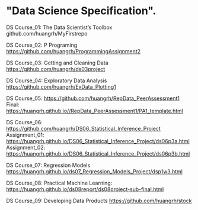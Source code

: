 
# "Data Science Specification". 

DS Course_01: The Data Scientist’s Toolbox github.com/huangrh/MyFirstrepo

DS Course_02: P Programing <https://github.com/huangrh/ProgrammingAssignment2>

DS Course_03: Getting and Cleaning Data <https://github.com/huangrh/ds03project>    

DS Course_04: Exploratory Data Analysis <https://github.com/huangrh/ExData_Plotting1> 

DS Course_05: <https://github.com/huangrh/RepData_PeerAssessment1>
Final: <https://huangrh.github.io//RepData_PeerAssessment1/PA1_template.html>

DS Course_06: <https://github.com/huangrh/DS06_Statistical_Inference_Project>  
Assignment_01: https://huangrh.github.io/DS06_Statistical_Inference_Project/ds06p3a.html  
Assignment_02: https://huangrh.github.io/DS06_Statistical_Inference_Project/ds06p3b.html     

DS Course_07: Regression Models    
https://huangrh.github.io/ds07_Regression_Models_Project/dsp1w3.html

DS Course_08: Practical Machine Learning: 
https://huangrh.github.io/ds08report/ds08project-sub-final.html

DS Course_09: Developing Data Products
https://github.com/huangrh/stock


